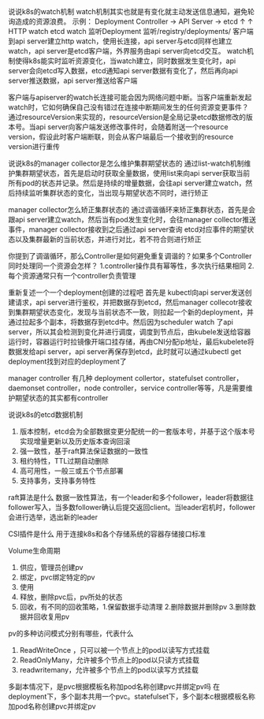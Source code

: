 说说k8s的watch机制
watch机制其实也就是有变化就主动发送信息通知，避免轮询造成的资源浪费。
示例：
Deployment Controller → API Server → etcd
                     ↑             ↑
              HTTP watch      etcd watch
              监听Deployment    监听/registry/deployments/
客户端到api server建立http watch，使用长连接，api server与etcd同样也建立watch，api server是etcd客户端，外界服务由api server向etcd交互。
watch机制使得k8s能实时监听资源变化，当watch建立，同时数据发生变化时，api server会向etcd写入数据，etcd通知api server数据有变化了，然后再向api server推送数据，api server推送给客户端

客户端与apiserver的watch长连接可能会因为网络问题中断。当客户端重新发起watch时，它如何确保自己没有错过在连接中断期间发生的任何资源变更事件？
通过resourceVersion来实现的，resourceVersion是全局记录etcd数据修改的版本号。当api server向客户端发送修改事件时，会随着附送一个resource version，假设此时客户端断联，则会从客户端最后一个接收到的resource version进行重传

说说k8s的manager collector是怎么维护集群期望状态的
通过list-watch机制维护集群期望状态，首先是启动时获取全量数据，使用list来向api server获取当前所有pod的状态并记录。然后是持续的增量数据，会往api server建立watch，然后持续监听集群状态的变化，当出现与期望状态不同时，进行矫正

manager collector怎么矫正集群状态的
通过调谐循环来矫正集群状态，首先是会跟api server建立watch，然后当有pod发生变化时，会往manager collector推送事件，manager collector接收到之后通过api server查询 etcd对应事件的期望状态以及集群最新的当前状态，并进行对比，若不符合则进行矫正

你提到了调谐循环，那么Controller是如何避免重复调谐的？如果多个Controller同时处理同一个资源会怎样？
1.controller操作具有幂等性，多次执行结果相同
2.每个资源通常只有一个controller负责管理

重新复述一个一个deployment创建的过程吧
首先是 kubectl向api server发送创建请求，api server进行鉴权，并把数据存到etcd，然后manager collecotr接收到集群期望状态变化，发现与当前状态不一致，则拉起一个新的deployment，并通过拉起多个副本，将数据存到etcd中。然后因为scheduler watch 了api server，所以其会检测到变化并进行调度，调度到节点后，由kubele发送给容器运行时，容器运行时拉镜像开端口挂存储，再由CNI分配ip地址，最后kubelete将数据发给api server，api server再保存到etcd，此时就可以通过kubectl get deployment找到对应的deployment了

manager controller 有几种
deployment collertor，statefulset controller，daemonset controller，node controller，service controller等等，凡是需要维护期望状态的其实都有controller

说说k8s的etcd数据机制
1. 版本控制，etcd会为全部数据变更分配统一的一套版本号，并基于这个版本号实现增量更新以及历史版本查询回滚
2. 强一致性，基于raft算法保证数据的一致性
3. 租约特性，TTL过期自动删除
4. 高可用性，一般三或五个节点部署
5. 支持事务，支持事务特性


raft算法是什么
数据一致性算法，有一个leader和多个follower，leader将数据往follower写入，当多数follower确认后提交返回client。当leader宕机时，follower会进行选举，选出新的leader


CSI插件是什么
用于连接k8s和各个存储系统的容器存储接口标准

Volume生命周期
1. 供应，管理员创建pv
2. 绑定，pvc绑定特定的pv
3. 使用
4. 释放，删除pvc后，pv所处的状态
5. 回收，有不同的回收策略，1.保留数据手动清理 2.删除数据并删除pv 3.删除数据并回收复用pv

pv的多种访问模式分别有哪些，代表什么
1. ReadWriteOnce ，只可以被一个节点上的pod以读写方式挂载
2. ReadOnlyMany，允许被多个节点上的pod以只读方式挂载
3. readwritemany，允许被多个节点上的pod以读写方式挂载

多副本情况下，是pvc根据模板名称加pod名称创建pvc并绑定pv吗
在deployment下，多个副本共用一个pvc。statefulset下，多个副本c根据模板名称加pod名称创建pvc并绑定pv